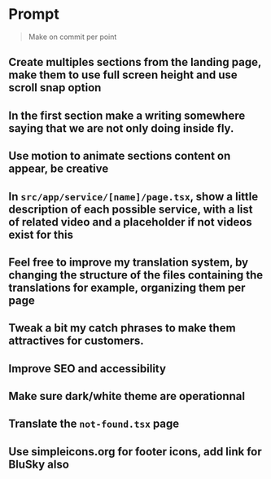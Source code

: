 # Prompt

> Make on commit per point

## Create multiples sections from the landing page, make them to use full screen height and use scroll snap option

## In the first section make a writing somewhere saying that we are not only doing inside fly.

## Use motion to animate sections content on appear, be creative 

## In `src/app/service/[name]/page.tsx`, show a little description of each possible service, with a list of related video and a placeholder if not videos exist for this

## Feel free to improve my translation system, by changing the structure of the files containing the translations for example, organizing them per page

## Tweak a bit my catch phrases to make them attractives for customers.

## Improve SEO and accessibility

## Make sure dark/white theme are operationnal

## Translate the `not-found.tsx` page

## Use simpleicons.org for footer icons, add link for BluSky also